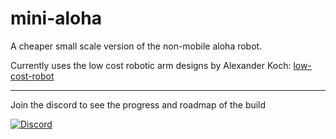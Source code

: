 # mini-aloha



A cheaper small scale version of the non-mobile aloha robot.

Currently uses the low cost robotic arm designs by Alexander Koch: [low-cost-robot](https://github.com/AlexanderKoch-Koch/low_cost_robot)

---

Join the discord to see the progress and roadmap of the build

[![Discord](https://img.shields.io/badge/Discord-%235865F2.svg?style=for-the-badge&logo=discord&logoColor=white)](https://discord.gg/Yb4UHCaJqT) 


